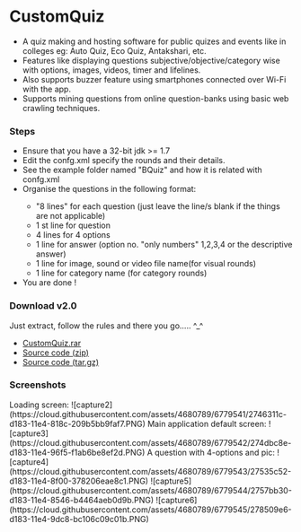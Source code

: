 # CustomQuiz
<ul>
<li>A quiz making and hosting software for public quizes and events like in colleges eg: Auto Quiz, Eco Quiz, Antakshari, etc.</li>
<li>Features like displaying questions subjective/objective/category wise with options, images, videos, timer and lifelines.</li> 
<li>Also supports buzzer feature using smartphones connected over Wi-Fi with the app.</li>
<li>Supports mining questions from online question-banks using basic web crawling techniques.</li>
</ul>
<h3>Steps</h3>
<ul>
<li>Ensure that you have a 32-bit jdk >= 1.7</li>
<li>Edit the confg.xml specify the rounds and their details.</li>
<li>See the example folder named "BQuiz" and how it is related with confg.xml</li>
<li>Organise the questions in the following format:</li>
<ul>
<li>"8 lines" for each question (just leave the line/s blank if the things are not applicable)</li>
<li>1 st line for question</li>
<li>4 lines for 4 options</li>
<li>1 line for answer (option no. "only numbers" 1,2,3,4 or the descriptive answer)</li>
<li>1 line for image, sound or video file name(for visual rounds)</li> 
<li>1 line for category name (for category rounds)</li>
</ul>
<li>You are done !</li>
</ul>

<div class="release-body commit open">
<h3>Download v2.0</h3>
<div class="markdown-body">
<p>Just extract, follow the rules and there you go..... ^_^</p>
</div>

<ul class="release-downloads">
<li>
<a href="https://github.com/ayushmaanbhav/customquiz/releases/download/v2.0/CustomQuiz.rar" rel="nofollow" class="button primary">
<span class="octicon octicon-arrow-down"></span>
<span class="tooltipped tooltipped-s" aria-label="40.8 MB">CustomQuiz.rar</span>
</a>
</li>
<li>
<a href="https://github.com/ayushmaanbhav/customquiz/archive/v2.0.zip" rel="nofollow" class="button">
<span class="octicon octicon-file-zip"></span>
Source code (zip)
</a>
</li>
<li>
<a href="https://github.com/ayushmaanbhav/customquiz/archive/v2.0.tar.gz" rel="nofollow" class="button">
<span class="octicon octicon-file-zip"></span>
Source code (tar.gz)
</a>
</li>
</ul>

</div>

<h3>Screenshots</h3>
Loading screen:
![capture2](https://cloud.githubusercontent.com/assets/4680789/6779541/2746311c-d183-11e4-818c-209b5bb9faf7.PNG)
Main application default screen:
![capture3](https://cloud.githubusercontent.com/assets/4680789/6779542/274dbc8e-d183-11e4-96f5-f1ab6be8ef2d.PNG)
A question with 4-options and pic:
![capture4](https://cloud.githubusercontent.com/assets/4680789/6779543/27535c52-d183-11e4-8f00-378206eae8c1.PNG)
![capture5](https://cloud.githubusercontent.com/assets/4680789/6779544/2757bb30-d183-11e4-8546-b4464aeb0d9b.PNG)
![capture6](https://cloud.githubusercontent.com/assets/4680789/6779545/278509e6-d183-11e4-9dc8-bc106c09c01b.PNG)

